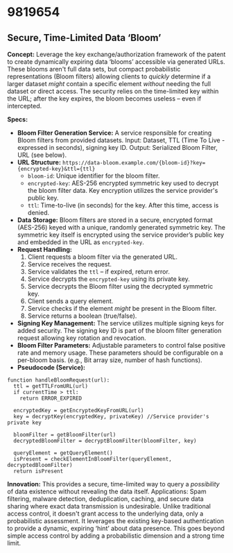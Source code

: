 # 9819654

## Secure, Time-Limited Data ‘Bloom’

**Concept:** Leverage the key exchange/authorization framework of the patent to create dynamically expiring data ‘blooms’ accessible via generated URLs. These blooms aren't full data sets, but compact probabilistic representations (Bloom filters) allowing clients to *quickly* determine if a larger dataset *might* contain a specific element *without* needing the full dataset or direct access. The security relies on the time-limited key within the URL; after the key expires, the bloom becomes useless – even if intercepted.

**Specs:**

*   **Bloom Filter Generation Service:** A service responsible for creating Bloom filters from provided datasets. Input: Dataset, TTL (Time To Live - expressed in seconds), signing key ID. Output: Serialized Bloom Filter, URL (see below).
*   **URL Structure:** `https://data-bloom.example.com/{bloom-id}?key={encrypted-key}&ttl={ttl}`
    *   `bloom-id`: Unique identifier for the bloom filter.
    *   `encrypted-key`: AES-256 encrypted symmetric key used to decrypt the bloom filter data. Key encryption utilizes the service provider's public key.
    *   `ttl`: Time-to-live (in seconds) for the key. After this time, access is denied.
*   **Data Storage:** Bloom filters are stored in a secure, encrypted format (AES-256) keyed with a unique, randomly generated symmetric key. The symmetric key itself is encrypted using the service provider’s public key and embedded in the URL as `encrypted-key`.
*   **Request Handling:**
    1.  Client requests a bloom filter via the generated URL.
    2.  Service receives the request.
    3.  Service validates the `ttl` – if expired, return error.
    4.  Service decrypts the `encrypted-key` using its private key.
    5.  Service decrypts the Bloom filter using the decrypted symmetric key.
    6.  Client sends a query element.
    7.  Service checks if the element *might* be present in the Bloom filter.
    8.  Service returns a boolean (true/false).
*   **Signing Key Management:**  The service utilizes multiple signing keys for added security.  The signing key ID is part of the bloom filter generation request allowing key rotation and revocation.
*   **Bloom Filter Parameters:** Adjustable parameters to control false positive rate and memory usage. These parameters should be configurable on a per-bloom basis.  (e.g., Bit array size, number of hash functions).
*   **Pseudocode (Service):**

```
function handleBloomRequest(url):
  ttl = getTTLFromURL(url)
  if currentTime > ttl:
    return ERROR_EXPIRED

  encryptedKey = getEncryptedKeyFromURL(url)
  key = decryptKey(encryptedKey, privateKey) //Service provider's private key

  bloomFilter = getBloomFilter(url)
  decryptedBloomFilter = decryptBloomFilter(bloomFilter, key)

  queryElement = getQueryElement()
  isPresent = checkElementInBloomFilter(queryElement, decryptedBloomFilter)
  return isPresent
```

**Innovation:** This provides a secure, time-limited way to query a *possibility* of data existence without revealing the data itself. Applications: Spam filtering, malware detection, deduplication, caching, and secure data sharing where exact data transmission is undesirable.  Unlike traditional access control, it doesn't grant access to the underlying data, only a probabilistic assessment. It leverages the existing key-based authentication to provide a dynamic, expiring ‘hint’ about data presence. This goes beyond simple access control by adding a probabilistic dimension and a strong time limit.